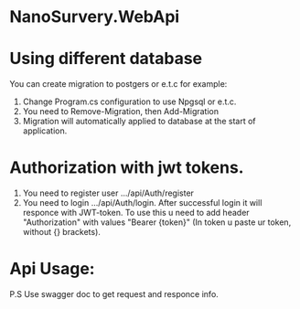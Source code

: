 # NanoSurvery.WebApi

# Using different database
You can create migration to postgers or e.t.c for example:
 1) Change Program.cs configuration to use Npgsql or e.t.c.
 2) You need to Remove-Migration, then Add-Migration
 3) Migration will automatically applied to database at the start of application.
# Authorization with jwt tokens.
1) You need to register user .../api/Auth/register
2) You need to login .../api/Auth/login. After successful login it will responce with JWT-token. To use this u need to add header "Authorization" with values "Bearer {token}" (In token u paste ur token, without {} brackets).
# Api Usage:

P.S Use swagger doc to get request and responce info.
